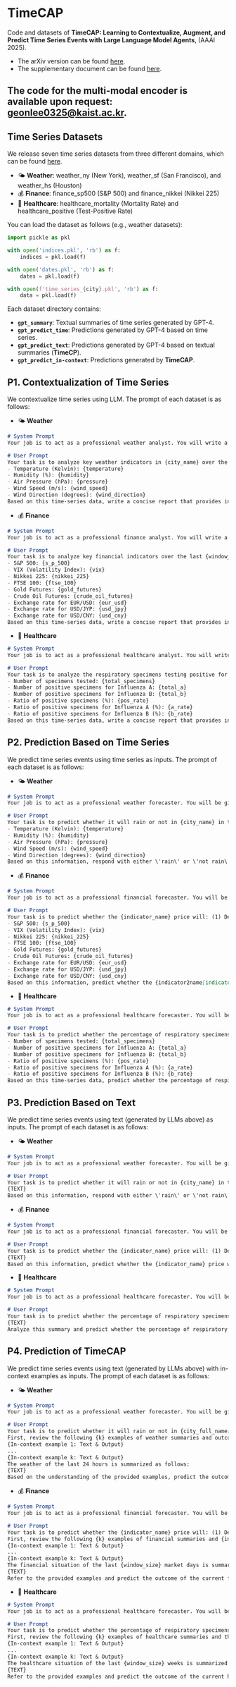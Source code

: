 # TimeCAP
Code and datasets of **TimeCAP: Learning to Contextualize, Augment, and Predict Time Series Events with Large Language Model Agents**, (AAAI 2025).

- The arXiv version can be found [here](https://arxiv.org/abs/2502.11418).
- The supplementary document can be found [here](supplementary.pdf).

## The code for the multi-modal encoder is available upon request: [geonlee0325@kaist.ac.kr](geonlee0325@kaist.ac.kr).

## Time Series Datasets
We release seven time series datasets from three different domains, which can be found [here](dataset). 

- 🌤️ **Weather**: weather_ny (New York), weather_sf (San Francisco), and weather_hs (Houston)
- 💰 **Finance**: finance_sp500 (S&P 500) and finance_nikkei (Nikkei 225)
- 🏥 **Healthcare**: healthcare_mortality (Mortality Rate) and healthcare_positive (Test-Positive Rate)

You can load the dataset as follows (e.g., weather datasets):
```python
import pickle as pkl

with open('indices.pkl', 'rb') as f:
    indices = pkl.load(f)

with open('dates.pkl', 'rb') as f:
    dates = pkl.load(f)

with open(f'time_series_{city}.pkl', 'rb') as f:
    data = pkl.load(f)
```
Each dataset directory contains:
- **`gpt_summary`**: Textual summaries of time series generated by GPT-4.
- **`gpt_predict_time`**: Predictions generated by GPT-4 based on time series.
- **`gpt_predict_text`**: Predictions generated by GPT-4 based on textual summaries (**TimeCP**).
- **`gpt_predict_in-context`**: Predictions generated by **TimeCAP**.

## P1. Contextualization of Time Series
We contextualize time series using LLM. The prompt of each dataset is as follows:

- 🌤️ **Weather**
```markdown
# System Prompt
Your job is to act as a professional weather analyst. You will write a high-quality report that is informative and helps in understanding the current weather situation.

# User Prompt
Your task is to analyze key weather indicators in {city_name} over the last {window_size} hours. Review the time-series data provided for the last {window_size} hours. Each time-series consists of hourly values separated by a \'|\' token for the following indicators:
- Temperature (Kelvin): {temperature}
- Humidity (%): {humidity}
- Air Pressure (hPa): {pressure}
- Wind Speed (m/s): {wind_speed}
- Wind Direction (degrees): {wind_direction}
Based on this time-series data, write a concise report that provides insights crucial for understanding the current weather situation. Your report should be limited to five sentences, yet comprehensive, highlighting key trends and considering their potential impact on the weather in {city_name}. Do not write numerical values while writing the report.
```

- 💰 **Finance**
```markdown
# System Prompt
Your job is to act as a professional finance analyst. You will write a high-quality report that is informative and helps in understanding the current financial situation.

# User Prompt
Your task is to analyze key financial indicators over the last {window_size} market days. Review the time-series data provided for the last {window_size} market days. Each time-series consists of daily values separated by a \'|\' token for the following indicators:
- S&P 500: {s_p_500}
- VIX (Volatility Index): {vix}
- Nikkei 225: {nikkei_225}
- FTSE 100: {ftse_100}
- Gold Futures: {gold_futures}
- Crude Oil Futures: {crude_oil_futures}
- Exchange rate for EUR/USD: {eur_usd}
- Exchange rate for USD/JYP: {usd_jpy}
- Exchange rate for USD/CNY: {usd_cny}
Based on this time-series data, write a concise report that provides insights crucial for understanding the current financial situation. Your report should be limited to five sentences, yet comprehensive, highlighting key trends and considering their potential impact on the market. Do not write numerical values while writing the report.
```

- 🏥 **Healthcare**
```markdown
# System Prompt
Your job is to act as a professional healthcare analyst. You will write a high-quality report that is informative and helps understand the current healthcare situation.

# User Prompt
Your task is to analyze the respiratory specimens testing positive for influenza over the last {window_size} weeks. The average ratio of positive speciemens is 6.26%. Review the time-series data provided for the last {window_size} weeks. Each time-series consists of weekly values separated by a \'|\' token for the following indicators:
- Number of specimens tested: {total_specimens}
- Number of positive specimens for Influenza A: {total_a}
- Number of positive specimens for Influenza B: {total_b}
- Ratio of positive specimens (%): {pos_rate}
- Ratio of positive specimens for Influenza A (%): {a_rate}
- Ratio of positive specimens for Influenza B (%): {b_rate}
Based on this time-series data, write a concise report that provides insights crucial for understanding the current healthcare situation. Your report should be limited to five sentences, yet comprehensive, highlighting key trends and considering their potential impact on the healthcare system. Do not write redundant information.
```


## P2. Prediction Based on Time Series
We predict time series events using time series as inputs. The prompt of each dataset is as follows:

- 🌤️ **Weather**
```markdown
# System Prompt
Your job is to act as a professional weather forecaster. You will be given a time-series data of the weather from the past 24 hours. Based on this information, your task is to predict whether it will rain in the next 24 hours.

# User Prompt
Your task is to predict whether it will rain or not in {city_name} in the next {window_size} hours. Review the time-series data provided for the last {window_size} hours. Each time-series consists of hourly values separated by a \'|\' token for the following indicators:
- Temperature (Kelvin): {temperature}
- Humidity (%): {humidity}
- Air Pressure (hPa): {pressure}
- Wind Speed (m/s): {wind_speed}
- Wind Direction (degrees): {wind_direction}
Based on this information, respond with either \'rain\' or \'not rain\'. Do not provide any other details.
```

- 💰 **Finance**
```markdown
# System Prompt
Your job is to act as a professional financial forecaster. You will be given a time-series data from the past 20 market days. Based on this information, your task is to predict whether the {indicator_name} price will decrease by more than 1%, increase by more than 1%, or change minimally in the next market day.

# User Prompt
Your task is to predict whether the {indicator_name} price will: (1) Decrease: decrease by more than 1% (2) Increase: increase by more than 1% (3) Neutral: change minimally, between -1% to 1%\nin the next market day. Review the time-series data provided for the last {window_size} market days. Each time-series consists of daily values separated by a \'|\' token for the following indicators:
- S&P 500: {s_p_500}
- VIX (Volatility Index): {vix}
- Nikkei 225: {nikkei_225}
- FTSE 100: {ftse_100}
- Gold Futures: {gold_futures}
- Crude Oil Futures: {crude_oil_futures}
- Exchange rate for EUR/USD: {eur_usd}
- Exchange rate for USD/JYP: {usd_jpy}
- Exchange rate for USD/CNY: {usd_cny}
Based on this information, predict whether the {indicator2name[indicator]} price will decrease by more than 1%, increase by more than 1%, or otherwise, in the next market day. Respond with either \'decrease\', \'increase\', or \'neutral\'. Do not provide any other details. 
```

- 🏥 **Healthcare**
```markdown
# System Prompt
Your job is to act as a professional healthcare forecaster. You will be given a time-series data from the past 20 weeks. Based on this information, your task is to predict whether the ratio of mortality from Influenza or Pneumonia to the total number of death will exceed its average in the comming week.

# User Prompt
Your task is to predict whether the percentage of respiratory specimens testing positive for influenza will: (1) Exceed its average of 6.26% (2) Not exceed its average of 6.26% in the coming week. Review the time-series data provided for the last {window_size} weeks. Each time-series consists of weekly values separated by a \'|\' token for the following indicators:"
- Number of specimens tested: {total_specimens}
- Number of positive specimens for Influenza A: {total_a}
- Number of positive specimens for Influenza B: {total_b}
- Ratio of positive specimens (%): {pos_rate}
- Ratio of positive specimens for Influenza A (%): {a_rate}
- Ratio of positive specimens for Influenza B (%): {b_rate}
Based on this time-series data, predict whether the percentage of respiratory specimens testing positive for influenza will exceed its average of 6.26% or not in the comming week. Respond with either \'exceed\' or \'not exceed\'. Do not provide any other details.
```

## P3. Prediction Based on Text
We predict time series events using text (generated by LLMs above) as inputs. The prompt of each dataset is as follows:

- 🌤️ **Weather**
```markdown
# System Prompt
Your job is to act as a professional weather forecaster. You will be given a summary of the weather from the past 24 hours. Based on this information, your task is to predict whether it will rain in the next 24 hours.

# User Prompt
Your task is to predict whether it will rain or not in {city_name} in the next {window_size} hours. The weather of the past 24 hours is summarized as follows:
{TEXT}
Based on this information, respond with either \'rain\' or \'not rain\'. Do not provide any other details. 
```

- 💰 **Finance**
```markdown
# System Prompt
Your job is to act as a professional financial forecaster. You will be given a financial summary of the past 20 market days. Based on this information, your task is to predict whether the {indicator_name} price will decrease by more than 1%, increase by more than 1%, or change minimally in the next market day.

# User Prompt
Your task is to predict whether the {indicator_name} price will: (1) Decrease: decrease by more than 1% (2) Increase: increase by more than 1% (3) Neutral: change minimally, between -1% to 1%\nin the next market day. The financial situation of the last {window_size} market days is summarized as follows:
{TEXT}
Based on this information, predict whether the {indicator_name} price will decrease by more than 1%, increase by more than 1%, or otherwise (neutral), in the next market day. Respond with either \'decrease\', \'increase\', or \'neutral\'. Do not provide any other details. 
```

- 🏥 **Healthcare**
```markdown
# System Prompt
Your job is to act as a professional healthcare forecaster. You will be given a healthcare summary of the past 20 weeks. Based on this information, your task is to predict whether the percentage of respiratory specimens testing positive for influenza will exceed the average threshold in the comming week.

# User Prompt
Your task is to predict whether the percentage of respiratory specimens testing positive for influenza will: (1) Exceed its average of 6.26% (2) Not exceed its average of 6.26% in the coming week. The healthcare situation of the last {window_size} weeks is summarized as follows:
{TEXT}
Analyze this summary and predict whether the percentage of respiratory specimens testing positive for influenza will exceed the average of 6.26% or not. Respond with either \'exceed\' or \'not exceed\'. Do not provide any other details.
```

## P4. Prediction of TimeCAP
We predict time series events using text (generated by LLMs above) with in-context examples as inputs. The prompt of each dataset is as follows:

- 🌤️ **Weather**
```markdown
# System Prompt
Your job is to act as a professional weather forecaster. You will be given a summary of the weather from the past 24 hours. Based on this information, your task is to predict whether it will rain in the next 24 hours.

# User Prompt
Your task is to predict whether it will rain or not in {city_full_name[city]} in the next {window_size} hours. 
First, review the following {k} examples of weather summaries and outcomes so that you can refer to when making predictions.
{In-context example 1: Text & Output}
...
{In-context example k: Text & Output}
The weather of the last 24 hours is summarized as follows:
{TEXT}
Based on the understanding of the provided examples, predict the outcome of the current weather summary. Respond your prediction with either 'rain' or 'not rain'. Response should not include other terms.
```

- 💰 **Finance**
```markdown
# System Prompt
Your job is to act as a professional financial forecaster. You will be given a summary of the financial situation of the past 20 market days. Based on this information, your task is to predict whether the {indicator_name} price will decrease by more than 1%, increase by more than 1%, or change minimally in the next market day.

# User Prompt
Your task is to predict whether the {indicator_name} price will: (1) Decrease: decrease by more than 1% (2) Increase: increase by more than 1% (3) Neutral: change minimally, between -1% to 1%\nin the next market day.
First, review the following {k} examples of financial summaries and {indicator2name[indicator]} outcomes so that you can refer to when making predictions.
{In-context example 1: Text & Output}
...
{In-context example k: Text & Output}
The financial situation of the last {window_size} market days is summarized as follows:
{TEXT}
Refer to the provided examples and predict the outcome of the current financial summary. Respond your prediction with either 'decrease', 'increase' or 'neutral'. Response should not include other terms.
```

- 🏥 **Healthcare**
```markdown
# System Prompt
Your job is to act as a professional healthcare forecaster. You will be given a healthcare summary of the past 20 weeks. Based on this information, your task is to predict whether the percentage of respiratory specimens testing positive for influenza will exceed the average threshold in the comming week.

# User Prompt
Your task is to predict whether the percentage of respiratory specimens testing positive for influenza will: (1) Exceed its average of 6.26% (2) Not exceed its average of 6.26% in the coming week.
First, review the following {k} examples of healthcare summaries and their outcomes so that you can refer to when making predictions.
{In-context example 1: Text & Output}
...
{In-context example k: Text & Output}
The healthcare situation of the last {window_size} weeks is summarized as follows:
{TEXT}
Refer to the provided examples and predict the outcome of the current healthcare summary. Respond with either \'exceed\' or \'not exceed\'. Response should not include other terms.
```
